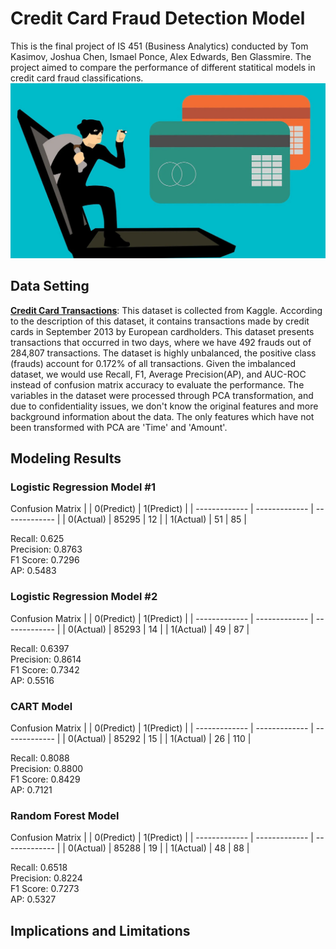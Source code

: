 # Credit Card Fraud Detection Model

This is the final project of IS 451 (Business Analytics) conducted by Tom Kasimov, Joshua Chen, Ismael Ponce, Alex Edwards, Ben Glassmire. The project aimed to compare the performance of different statitical models in credit card fraud classifications. 
![credit-card-fraud](credit-card-fraud.jpg)

## Data Setting
**[Credit Card Transactions](https://www.kaggle.com/datasets/mlg-ulb/creditcardfraud#)**: This dataset is collected from Kaggle. According to the description of this dataset, it contains transactions made by credit cards in September 2013 by European cardholders. This dataset presents transactions that occurred in two days, where we have 492 frauds out of 284,807 transactions. The dataset is highly unbalanced, the positive class (frauds) account for 0.172% of all transactions. Given the imbalanced dataset, we would use Recall, F1, Average Precision(AP), and AUC-ROC instead of confusion matrix accuracy to evaluate the performance. The variables in the dataset were processed through PCA transformation, and due to confidentiality issues, we don't know the original features and more background information about the data. The only features which have not been transformed with PCA are 'Time' and 'Amount'.

## Modeling Results
### Logistic Regression Model #1
Confusion Matrix
|               |   0(Predict)  |   1(Predict)  |
| ------------- | ------------- | ------------- |
|    0(Actual)  |     85295     |      12       |
|    1(Actual)  |      51       |      85       |

Recall: 0.625  
Precision: 0.8763  
F1 Score: 0.7296  
AP: 0.5483  

### Logistic Regression Model #2
Confusion Matrix
|               |   0(Predict)  |   1(Predict)  |
| ------------- | ------------- | ------------- |
|    0(Actual)  |     85293     |      14       |
|    1(Actual)  |      49       |      87       |

Recall: 0.6397  
Precision: 0.8614  
F1 Score: 0.7342  
AP: 0.5516  

### CART Model 
Confusion Matrix
|               |   0(Predict)  |   1(Predict)  |
| ------------- | ------------- | ------------- |
|    0(Actual)  |     85292     |      15       |
|    1(Actual)  |      26       |      110      |

Recall: 0.8088  
Precision: 0.8800  
F1 Score: 0.8429  
AP: 0.7121  

### Random Forest Model
Confusion Matrix
|               |   0(Predict)  |   1(Predict)  |
| ------------- | ------------- | ------------- |
|    0(Actual)  |     85288     |      19       |
|    1(Actual)  |      48       |      88       |

Recall: 0.6518  
Precision: 0.8224  
F1 Score: 0.7273  
AP: 0.5327  

## Implications and Limitations
